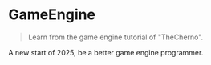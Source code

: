 # GameEngine
> Learn from the game engine tutorial of "TheCherno".

A new start of 2025, be a better game engine programmer.
